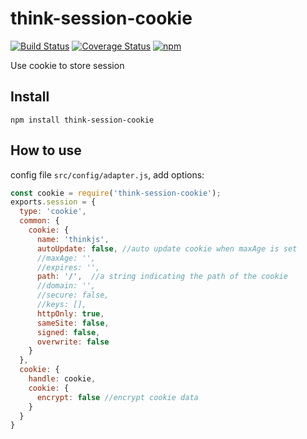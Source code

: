 # think-session-cookie
[![Build Status](https://travis-ci.org/thinkjs/think-session-cookie.svg?branch=master)](https://travis-ci.org/thinkjs/think-session-cookie)
[![Coverage Status](https://coveralls.io/repos/github/thinkjs/think-session-cookie/badge.svg?branch=master)](https://coveralls.io/github/thinkjs/think-session-cookie?branch=master)
[![npm](https://img.shields.io/npm/v/think-session-cookie.svg?style=flat-square)](https://www.npmjs.com/package/think-session-cookie)

Use cookie to store session

## Install

```
npm install think-session-cookie
```

## How to use

config file `src/config/adapter.js`, add options:

```js
const cookie = require('think-session-cookie');
exports.session = {
  type: 'cookie',
  common: {
    cookie: {
      name: 'thinkjs',
      autoUpdate: false, //auto update cookie when maxAge is set
      //maxAge: '',
      //expires: '',
      path: '/',  //a string indicating the path of the cookie
      //domain: '',
      //secure: false,
      //keys: [],
      httpOnly: true,
      sameSite: false,
      signed: false,
      overwrite: false
    }
  },
  cookie: {
    handle: cookie,
    cookie: {
      encrypt: false //encrypt cookie data
    }
  }
}
```
